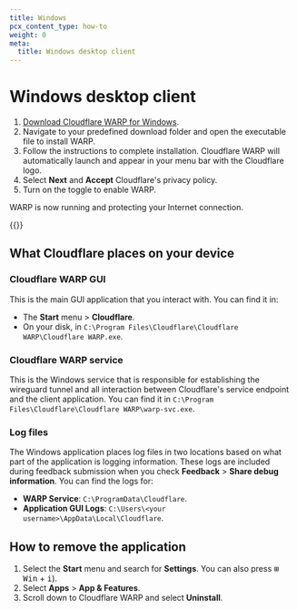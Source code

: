 ```yaml
---
title: Windows
pcx_content_type: how-to
weight: 0
meta:
  title: Windows desktop client
---
```


# Windows desktop client

1. [Download Cloudflare WARP for Windows](https://install.appcenter.ms/orgs/cloudflare/apps/1.1.1.1-windows-1/distribution_groups/release).
2. Navigate to your predefined download folder and open the executable file to install WARP.
3. Follow the instructions to complete installation. Cloudflare WARP will automatically launch and appear in your menu bar with the Cloudflare logo.
4. Select **Next** and **Accept** Cloudflare's privacy policy.
5. Turn on the toggle to enable WARP.

WARP is now running and protecting your Internet connection.

{{<render file="_modes-options.md">}}

## What Cloudflare places on your device

### Cloudflare WARP GUI

This is the main GUI application that you interact with. You can find it in:

- The **Start** menu > **Cloudflare**.
- On your disk, in `C:\Program Files\Cloudflare\Cloudflare WARP\Cloudflare WARP.exe`.

### Cloudflare WARP service

This is the Windows service that is responsible for establishing the wireguard tunnel and all interaction between Cloudflare's service endpoint and the client application. You can find it in `C:\Program Files\Cloudflare\Cloudflare WARP\warp-svc.exe`.

### Log files

The Windows application places log files in two locations based on what part of the application is logging information. These logs are included during feedback submission when you check **Feedback** > **Share debug information**. You can find the logs for:

- **WARP Service**: `C:\ProgramData\Cloudflare`.
- **Application GUI Logs**: `C:\Users\<your username>\AppData\Local\Cloudflare`.

## How to remove the application

1. Select the **Start** menu and search for **Settings**. You can also press <kbd>⊞ Win</kbd> + <kbd>i</kbd>).
2. Select **Apps** > **App & Features**.
3. Scroll down to Cloudflare WARP and select **Uninstall**.
